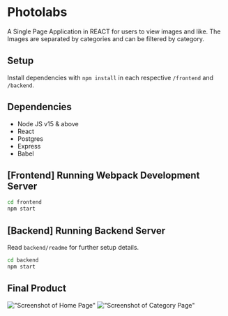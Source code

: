 # Photolabs

A Single Page Application in REACT for users to view images and like. The Images are separated by categories and can be filtered by category.

## Setup

Install dependencies with `npm install` in each respective `/frontend` and `/backend`.

## Dependencies

- Node JS v15 & above
- React
- Postgres
- Express
- Babel

## [Frontend] Running Webpack Development Server

```sh
cd frontend
npm start
```

## [Backend] Running Backend Server

Read `backend/readme` for further setup details.

```sh
cd backend
npm start
```

## Final Product

!["Screenshot of Home Page"]()
!["Screenshot of Category Page"]()